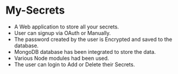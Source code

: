 # My-Secrets

- A Web application to store all your secrets.
- User can signup via OAuth or Manually.
- The password created by the user is Encrypted and saved to the database.
- MongoDB database has been integrated to store the data.
- Various Node modules had been used.
- The user can login to Add or Delete their Secrets.
